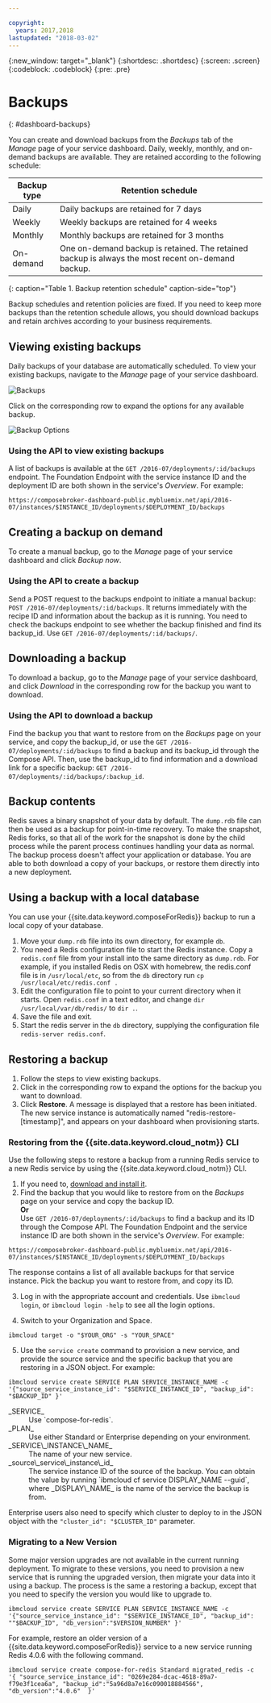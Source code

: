 ```yaml
---

copyright:
  years: 2017,2018
lastupdated: "2018-03-02"
---
```


{:new_window: target="_blank"}
{:shortdesc: .shortdesc}
{:screen: .screen}
{:codeblock: .codeblock}
{:pre: .pre}

# Backups
{: #dashboard-backups}

You can create and download backups from the _Backups_ tab of the _Manage_ page of your service dashboard. Daily, weekly, monthly, and on-demand backups are available. They are retained according to the following schedule:

Backup type|Retention schedule
----------|-----------
Daily|Daily backups are retained for 7 days
Weekly|Weekly backups are retained for 4 weeks
Monthly|Monthly backups are retained for 3 months
On-demand|One on-demand backup is retained. The retained backup is always the most recent on-demand backup.
{: caption="Table 1. Backup retention schedule" caption-side="top"}

Backup schedules and retention policies are fixed. If you need to keep more backups than the retention schedule allows, you should download backups and retain archives according to your business requirements.

## Viewing existing backups

Daily backups of your database are automatically scheduled. To view your existing backups, navigate to the *Manage* page of your service dashboard. 

  ![Backups](./images/redis-backups-show.png "A list of backups in the service dashboard")

Click on the corresponding row to expand the options for any available backup.

  ![Backup Options](./images/redis-backups-options.png "Options for a backup.") 

### Using the API to view existing backups

A list of backups is available at the `GET /2016-07/deployments/:id/backups` endpoint. The Foundation Endpoint with the service instance ID and the deployment ID are both shown in the service's _Overview_. For example: 
``` 
https://composebroker-dashboard-public.mybluemix.net/api/2016-07/instances/$INSTANCE_ID/deployments/$DEPLOYMENT_ID/backups
```  

## Creating a backup on demand

To create a manual backup, go to the *Manage* page of your service dashboard and click *Backup now*.

### Using the API to create a backup

Send a POST request to the backups endpoint to initiate a manual backup: `POST /2016-07/deployments/:id/backups`. It returns immediately with the recipe ID and information about the backup as it is running. You need to check the backups endpoint to see whether the backup finished and find its backup_id. Use `GET /2016-07/deployments/:id/backups/`.

## Downloading a backup

To download a backup, go to the *Manage* page of your service dashboard, and click *Download* in the corresponding row for the backup you want to download.

### Using the API to download a backup

Find the backup you that want to restore from on the _Backups_ page on your service, and copy the backup_id, or use the `GET /2016-07/deployments/:id/backups` to find a backup and its backup_id through the Compose API. Then, use the backup_id to find information and a download link for a specific backup: `GET /2016-07/deployments/:id/backups/:backup_id`.

## Backup contents

Redis saves a binary snapshot of your data by default. The `dump.rdb` file can then be used as a backup for point-in-time recovery. To make the snapshot, Redis forks, so that all of the work for the snapshot is done by the child process while the parent process continues handling your data as normal. The backup process doesn't affect your application or database. You are able to both download a copy of your backups, or restore them directly into a new deployment.

## Using a backup with a local database

You can use your {{site.data.keyword.composeForRedis}} backup to run a local copy of your database.

1. Move your `dump.rdb` file into its own directory, for example `db`.
2. You need a Redis configuration file to start the Redis instance. Copy a `redis.conf` file from your install into the same directory as `dump.rdb`. For example, if you installed Redis on OSX with homebrew, the redis.conf file is in `/usr/local/etc`, so from the `db` directory run `cp /usr/local/etc/redis.conf .`
3. Edit the configuration file to point to your current directory when it starts. Open `redis.conf` in a text editor, and change `dir /usr/local/var/db/redis/` to `dir .`.
4. Save the file and exit.
5. Start the redis server in the `db` directory, supplying the configuration file `redis-server redis.conf`.

## Restoring a backup

1. Follow the steps to view existing backups.
2. Click in the corresponding row to expand the options for the backup you want to download.
3. Click **Restore**. A message is displayed that a restore has been initiated. The new service instance is automatically named "redis-restore-[timestamp]", and appears on your dashboard when provisioning starts.

### Restoring from the {{site.data.keyword.cloud_notm}} CLI

Use the following steps to restore a backup from a running Redis service to a new Redis service by using the {{site.data.keyword.cloud_notm}} CLI. 

1. If you need to, [download and install it](/docs/cli?topic=cloud-cli-overview). 
2. Find the backup that you would like to restore from on the _Backups_ page on your service and copy the backup ID.  
  **Or**  
  Use `GET /2016-07/deployments/:id/backups` to find a backup and its ID through the Compose API. The Foundation Endpoint and the service instance ID are both shown in the service's _Overview_. For example: 
  
  ``` 
  https://composebroker-dashboard-public.mybluemix.net/api/2016-07/instances/$INSTANCE_ID/deployments/$DEPLOYMENT_ID/backups
  ```  
  
  The response contains a list of all available backups for that service instance. Pick the backup you want to restore from, and copy its ID.

3. Log in with the appropriate account and credentials. Use `ibmcloud login`, or `ibmcloud login -help` to see all the login options.

4. Switch to your Organization and Space.

  `ibmcloud target -o "$YOUR_ORG" -s "YOUR_SPACE"`

5. Use the `service create` command to provision a new service, and provide the source service and the specific backup that you are restoring in a JSON object. For example:
  ``` 
  ibmcloud service create SERVICE PLAN SERVICE_INSTANCE_NAME -c '{"source_service_instance_id": "$SERVICE_INSTANCE_ID", "backup_id": "$BACKUP_ID" }'
  ```
  
  <dl>
  <dt>_SERVICE_</dt>
  <dd>Use `compose-for-redis`.</dd>
  <dt>_PLAN_</dt>
  <dd>Use either Standard or Enterprise depending on your environment.</dd>
  <dt>_SERVICE\_INSTANCE\_NAME_</dt>
  <dd>The name of your new service.</dd>
  <dt>_source\_service\_instance\_id_</dt>
  <dd>The service instance ID of the source of the backup. You can obtain the value by running `ibmcloud cf service DISPLAY_NAME --guid`, where _DISPLAY\_NAME_ is the name of the service the backup is from. </dd>
  </dl>
  
  Enterprise users also need to specify which cluster to deploy to in the JSON object with the `"cluster_id": "$CLUSTER_ID"` parameter.
  
### Migrating to a New Version

Some major version upgrades are not available in the current running deployment. To migrate to these versions, you need to provision a new service that is running the upgraded version, then migrate your data into it using a backup. The process is the same a restoring a backup, except that you need to specify the version you would like to upgrade to.

``` 
ibmcloud service create SERVICE PLAN SERVICE_INSTANCE_NAME -c '{"source_service_instance_id": "$SERVICE_INSTANCE_ID", "backup_id": ""$BACKUP_ID", "db_version":"$VERSION_NUMBER" }'
```

For example, restore an older version of a {{site.data.keyword.composeForRedis}} service to a new service running Redis 4.0.6 with the following command.

```
ibmcloud service create compose-for-redis Standard migrated_redis -c '{ "source_service_instance_id": "0269e284-dcac-4618-89a7-f79e3f1cea6a", "backup_id":"5a96d8a7e16c090018884566", "db_version":"4.0.6"  }'
